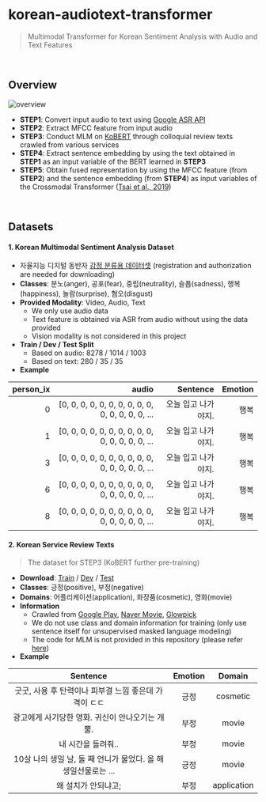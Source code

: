 # korean-audiotext-transformer
> Multimodal Transformer for Korean Sentiment Analysis with Audio and Text Features

<br/>

## Overview
![overview](https://github.com/youngbin-ro/korean-audiotext-transformer/blob/master/images/overview.png?raw=true)

- **STEP1**: Convert input audio to text using [Google ASR API](https://cloud.google.com/speech-to-text/)
- **STEP2**: Extract MFCC feature from input audio
- **STEP3**: Conduct MLM on [KoBERT](http://aiopen.etri.re.kr/service_dataset.php) through colloquial review texts crawled from various services
- **STEP4**: Extract sentence embedding by using the text obtained in **STEP1** as an input variable of the BERT learned in **STEP3**
- **STEP5**: Obtain fused representation by using the MFCC feature (from **STEP2**) and the sentence embedding (from **STEP4**) as input variables of the Crossmodal Transformer ([Tsai et al., 2019](https://www.aclweb.org/anthology/P19-1656/))

<br/>

## Datasets
#### 1. Korean Multimodal Sentiment Analysis Dataset

- 자율지능 디지털 동반자 [감정 분류용 데이터셋](http://aicompanion.or.kr/nanum/tech/data_introduce.php?offset=8&idx=23) (registration and authorization are needed for downloading)
- **Classes**: 분노(anger), 공포(fear), 중립(neutrality), 슬픔(sadness), 행복(happiness), 놀람(surprise), 혐오(disgust)
- **Provided Modality**: Video, Audio, Text
  - We only use audio data
  - Text feature is obtained via ASR from audio without using the data provided
  - Vision modality is not considered in this project
- **Train / Dev / Test Split**
  - Based on audio: 8278 / 1014 / 1003
  - Based on text: 280 / 35 / 35
- **Example**

| person_ix |                                             audio |            Sentence | Emotion |
|----------:|--------------------------------------------------:|--------------------:|--------:|
|         0 | [0, 0, 0, 0, 0, 0, 0, 0, 0, 0, 0, 0, 0, 0, 0, ... | 오늘 입고 나가야지. |    행복 |
|         1 | [0, 0, 0, 0, 0, 0, 0, 0, 0, 0, 0, 0, 0, 0, 0, ... | 오늘 입고 나가야지. |    행복 |
|         3 | [0, 0, 0, 0, 0, 0, 0, 0, 0, 0, 0, 0, 0, 0, 0, ... | 오늘 입고 나가야지. |    행복 |
|         6 | [0, 0, 0, 0, 0, 0, 0, 0, 0, 0, 0, 0, 0, 0, 0, ... | 오늘 입고 나가야지. |    행복 |
|         8 | [0, 0, 0, 0, 0, 0, 0, 0, 0, 0, 0, 0, 0, 0, 0, ... | 오늘 입고 나가야지. |    행복 |

#### 2. Korean Service Review Texts

> The dataset for STEP3 (KoBERT further pre-training)

- **Download**: [Train](https://drive.google.com/file/d/1GvgWPKXVATj86GjZEJ4Xzzf-TiiOmKL3/view?usp=sharing) / [Dev](https://drive.google.com/file/d/1_O5_2xouFl3GYijONxqmPBqsP_dJM4QR/view?usp=sharing) / [Test](https://drive.google.com/file/d/1l5lfoiwZ-SAe0coK0kfVDjRK6EqMlVcT/view?usp=sharing)
- **Classes**: 긍정(positive), 부정(negative)
- **Domains**: 어플리케이션(application), 화장품(cosmetic), 영화(movie)
- **Information**
  - Crawled from [Google Play](https://play.google.com/store?hl=ko), [Naver Movie](https://movie.naver.com/), [Glowpick](https://www.glowpick.com/)
  - We do not use class and domain information for training (only use sentence itself for unsupervised masked language modeling)
  - The code for MLM is not provided in this repository (please refer [here](https://github.com/JhnLee/pytorch-bert-korean))
- **Example**

|                           Sentence                           | Emotion |   Domain    |
| :----------------------------------------------------------: | :-----: | :---------: |
|    굿굿, 사용 후 탄력이나 피부결 느낌 좋은데 가격이 ㄷㄷ     |  긍정   |  cosmetic   |
|       광고에게 사기당한 영화. 귀신이 안나오기는 개뿔.        |  부정   |    movie    |
|                      내 시간을 돌려줘..                      |  부정   |    movie    |
| 10살 나의 생일 날, 둘 째 언니가 물었다. 올 해 생일선물로는 ... |  긍정   |    movie    |
|                     왜 설치가 안되냐고;                      |  부정   | application |









































